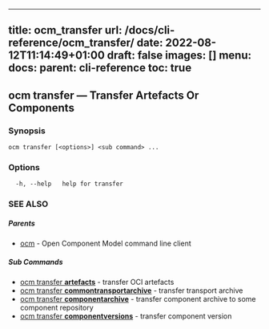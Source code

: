 
---
title: ocm_transfer
url: /docs/cli-reference/ocm_transfer/
date: 2022-08-12T11:14:49+01:00
draft: false
images: []
menu:
  docs:
    parent: cli-reference
toc: true
---
## ocm transfer &mdash; Transfer Artefacts Or Components

### Synopsis

```
ocm transfer [<options>] <sub command> ...
```

### Options

```
  -h, --help   help for transfer
```

### SEE ALSO

##### Parents

* [ocm](ocm.md)	 - Open Component Model command line client


##### Sub Commands

* [ocm transfer <b>artefacts</b>](ocm_transfer_artefacts.md)	 - transfer OCI artefacts
* [ocm transfer <b>commontransportarchive</b>](ocm_transfer_commontransportarchive.md)	 - transfer transport archive
* [ocm transfer <b>componentarchive</b>](ocm_transfer_componentarchive.md)	 - transfer component archive to some component repository
* [ocm transfer <b>componentversions</b>](ocm_transfer_componentversions.md)	 - transfer component version

